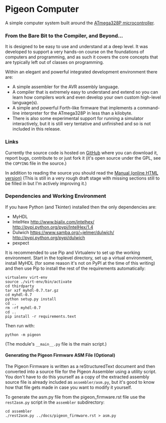 Pigeon Computer
===============

A simple computer system built around the [ATmega328P microcontroller][1].

### From the Bare Bit to the Compiler, and Beyond...

It is designed to be easy to use and understand at a deep level.  It was
developed to support a very hands-on course on the foundations of
computers and programming, and as such it covers the core concepts that are
typically left out of classes on programming.

Within an elegant and powerful integrated development environment there
are:

* A simple assembler for the AVR assembly language.
* A compiler that is extremely easy to understand and extend so you can
  learn how compilers work and even develop your own custom high-level
  language(s).
* A simple and powerful Forth-like firmware that implements a
  command-line interpreter for the ATmega328P in less than a kilobyte.
* There is also some experimental support for running a simulator
  interactively, but it is still very tentative and unfinished and so
  is not included in this release.

### Links

Currently the source code is hosted on [GitHub][3] where you can download
it, report bugs, contribute to or just fork it (it's open source under
the GPL, see the `COPYING` file in the source.)

In addition to reading the source you should read the [Manual (online
HTML version)][4] (This is still in a very rough draft stage with missing
sections still to be filled in but I'm actively improving it.)

### Dependencies and Working Environment

If you have Python (and Tkinter) installed then the only dependencies are:

* MyHDL
* IntelHex http://www.bialix.com/intelhex/ http://pypi.python.org/pypi/IntelHex/1.4
* Dulwich https://www.samba.org/~jelmer/dulwich/ http://pypi.python.org/pypi/dulwich
* pexpect

It is recommended to use Pip and Virtualenv to set up the working environment.
Start in the toplevel directory, set up a virtual environment, install MyHDL
(for some reason it's not on PyPI at the time of this writing) and then use
Pip to install the rest of the requirements automatically:

    virtualenv virt-env
    source ./virt-env/bin/activate
    cd thirdparty
    tar xzf myhdl-0.7.tar.gz
    cd myhdl-0.7
    python setup.py install
    cd ..
    rm -rf myhdl-0.7
    cd ..
    pip install -r requirements.text 

Then run with:

    python -m pigeon

(The module's `__main__.py` file is the main script.)

#### Generating the Pigeon Firmware ASM File (Optional)

The Pigeon Firmware is written as a reStructuredText document and then
converted into a source file for the Pigeon Assembler using a utility
script.  You don't have to do this yourself as a copy of the extracted
assembly source file is already included as `assembler/asm.py`, but it's
good to know how that file gets made in case you want to modify it
yourself.

To generate the asm.py file from the pigeon_firmware.rst file use the
`rest2asm.py` script in the `assembler` subdirectory:

    cd assembler
    ./rest2asm.py ../docs/pigeon_firmware.rst > asm.py 


[1]: http://www.atmel.com/devices/atmega328p.aspx

[2]: http://pythonwise.blogspot.com/2012/06/python-based-assembler.html

[3]: https://github.com/PhoenixBureau/PigeonComputer

[4]: http://phoenixbureau.github.com/PigeonComputer/
